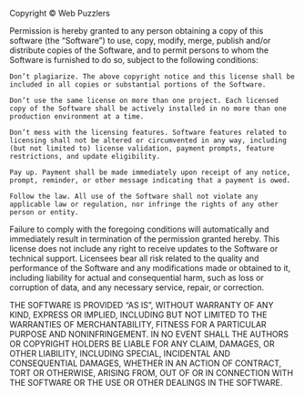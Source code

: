 

Copyright © Web Puzzlers

Permission is hereby granted to any person obtaining a copy of this software (the “Software”) to use, copy, modify, merge, publish and/or distribute copies of the Software, and to permit persons to whom the Software is furnished to do so, subject to the following conditions:

    Don’t plagiarize. The above copyright notice and this license shall be included in all copies or substantial portions of the Software.

    Don’t use the same license on more than one project. Each licensed copy of the Software shall be actively installed in no more than one production environment at a time.

    Don’t mess with the licensing features. Software features related to licensing shall not be altered or circumvented in any way, including (but not limited to) license validation, payment prompts, feature restrictions, and update eligibility.

    Pay up. Payment shall be made immediately upon receipt of any notice, prompt, reminder, or other message indicating that a payment is owed.

    Follow the law. All use of the Software shall not violate any applicable law or regulation, nor infringe the rights of any other person or entity.

Failure to comply with the foregoing conditions will automatically and immediately result in termination of the permission granted hereby. This license does not include any right to receive updates to the Software or technical support. Licensees bear all risk related to the quality and performance of the Software and any modifications made or obtained to it, including liability for actual and consequential harm, such as loss or corruption of data, and any necessary service, repair, or correction.

THE SOFTWARE IS PROVIDED “AS IS”, WITHOUT WARRANTY OF ANY KIND, EXPRESS OR IMPLIED, INCLUDING BUT NOT LIMITED TO THE WARRANTIES OF MERCHANTABILITY, FITNESS FOR A PARTICULAR PURPOSE AND NONINFRINGEMENT. IN NO EVENT SHALL THE AUTHORS OR COPYRIGHT HOLDERS BE LIABLE FOR ANY CLAIM, DAMAGES, OR OTHER LIABILITY, INCLUDING SPECIAL, INCIDENTAL AND CONSEQUENTIAL DAMAGES, WHETHER IN AN ACTION OF CONTRACT, TORT OR OTHERWISE, ARISING FROM, OUT OF OR IN CONNECTION WITH THE SOFTWARE OR THE USE OR OTHER DEALINGS IN THE SOFTWARE.
